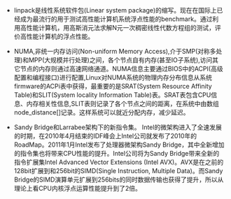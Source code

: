 - linpack是线性系统软件包(Linear system package)的缩写。现在在国际上已经成为最流行的用于测试高性能计算机系统浮点性能的benchmark。通过利用高性能计算机，用高斯消元法求解N元一次稠密线性代数方程组的测试，评价高性能计算机的浮点性能。

- NUMA,非统一内存访问(Non-uniform Memory Access),介于SMP(对称多处理)和MPP(大规模并行处理)之间，各个节点自有内存(甚至IO子系统),访问其它节点的内存则通过高速网络通道。NUMA信息主要通过BIOS中的ACPI(高级配置和编程接口)进行配置,Linux对NUMA系统的物理内存分布信息从系统firmware的ACPi表中获得，最重要的是SRAT(System Resource Affinity Table)和SLIT(System locality Information Table)表。SRAT表包含CPU信息、内存相关性信息,SLIT表则记录了各个节点之间的距离，在系统中由数组node_distance[]记录。这样系统可以就近分配内存，减少延迟。

- Sandy Bridge和Larrabee架构下的新指令集。
Intel的微架构进入了全速发展的时期，在2010年4月结束的IDF峰会上Intel公司就发布了2010年的RoadMap。2011年1月Intel发布了处理器微架构Sandy Bridge，其中全新增加的指令集也将带来CPU性能的提升。Intel公司将为Sandy Bridge带来全新的指令扩展集Intel Advanced Vector Extensions (Intel AVX)。AVX是在之前的128bit扩展到和256bit的SIMD(Single Instruction, Multiple Data)。而Sandy Bridge的SIMD演算单元扩展到256bits的同时数据传输也获得了提升，所以从理论上看CPU内核浮点运算性能提升到了2倍。
